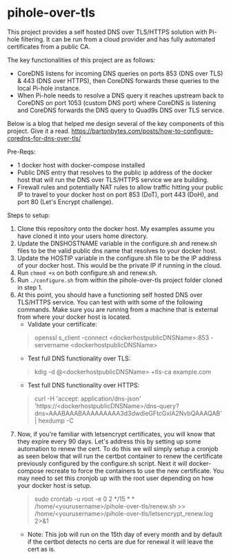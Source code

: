 # pihole-over-tls

This project provides a self hosted DNS over TLS/HTTPS solution with Pi-hole filtering. It can be run from a cloud provider and has fully automated certificates from a public CA. 

The key functionalities of this project are as follows:
- CoreDNS listens for incoming DNS queries on ports 853 (DNS over TLS) & 443 (DNS over HTTPS), then CoreDNS forwards these queries to the local Pi-hole instance.
- When Pi-hole needs to resolve a DNS query it reaches upstream back to CoreDNS on port 1053 (custom DNS port) where CoreDNS is listening and CoreDNS forwards the DNS query to Quad9s DNS over TLS service.

Below is a blog that helped me design several of the key components of this project. Give it a read.
https://bartonbytes.com/posts/how-to-configure-coredns-for-dns-over-tls/

Pre-Reqs:
- 1 docker host with docker-compose installed
- Public DNS entry that resolves to the public ip address of the docker host that will run the DNS over TLS/HTTPS service we are building.
- Firewall rules and potentially NAT rules to allow traffic hitting your public IP to travel to your docker host on port 853 (DoT), port 443 (DoH), and port 80 (Let's Encrypt challenge).

Steps to setup:
1. Clone this repository onto the docker host. My examples assume you have cloned it into your users home directory.
2. Update the DNSHOSTNAME variable in the configure.sh and renew.sh files to be the valid public dns name that resolves to your docker host.
3. Update the HOSTIP variable in the configure.sh file to be the IP address of your docker host. This would be the private IP if running in the cloud.
4. Run `chmod +x` on both configure.sh and renew.sh.
5. Run `./configure.sh` from within the pihole-over-tls project folder cloned in step 1.
6. At this point, you should have a functioning self hosted DNS over TLS/HTTPS service. You can test with with some of the following commands. Make sure you are running from a machine that is external from where your docker host is located.
   - Validate your certificate:
   > openssl s_client -connect \<dockerhostpublicDNSName\>:853 -servername \<dockerhostpublicDNSName\>
   - Test full DNS functionality over TLS:
   > kdig -d @\<dockerhostpublicDNSName\> +tls-ca example.com
   - Test full DNS functionality over HTTPS:
   > curl -H 'accept: application/dns-json'  'https://\<dockerhostpublicDNSName\>/dns-query?dns=AAABAAABAAAAAAAAA3d3dwdleGFtcGxlA2NvbQAAAQAB' | hexdump -C
7. Now, if you're familiar with letsencrypt certificates, you will know that they expire every 90 days. Let's address this by setting up some automation to renew the cert. To do this we will simply setup a cronjob as seen below that will run the certbot container to renew the certificate previously configured by the configure.sh script. Next it will docker-compose recreate to force the containers to use the new certificate. You may need to set this cronjob up with the root user depending on how your docker host is setup.
   > sudo crontab -u root -e
   > 0 2 */15 * * /home/\<yourusername\>/pihole-over-tls/renew.sh >> /home/\<yourusername\>/pihole-over-tls/letsencrypt_renew.log 2>&1
   - Note: This job will run on the 15th day of every month and by default if the certbot detects no certs are due for renewal it will leave the cert as is.